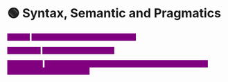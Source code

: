 # 🟢 Syntax, Semantic and Pragmatics

<mark style="color:purple;background-color:purple;">**Syntax:**</mark> <mark style="color:purple;background-color:purple;"></mark><mark style="color:purple;background-color:purple;">Gramatically correct ⇒ POS Tagging</mark>

<mark style="color:purple;background-color:purple;">**Semantics:**</mark> <mark style="color:purple;background-color:purple;"></mark><mark style="color:purple;background-color:purple;">Study of meaning ⇒ NER</mark>

<mark style="color:purple;background-color:purple;">**Pragmatics:**</mark> <mark style="color:purple;background-color:purple;"></mark><mark style="color:purple;background-color:purple;">Understanding intended meaning in context ⇒ Sentiment analysis, Detecting emotions</mark>
